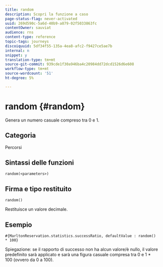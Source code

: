 ```yaml
---
title: random
description: Scopri la funzione a caso
page-status-flag: never-activated
uuid: 269d590c-5a6d-40b9-a879-02f5033863fc
contentOwner: sauviat
audience: rns
content-type: reference
topic-tags: journeys
discoiquuid: 5df34f55-135a-4ea8-afc2-f9427ce5ae7b
internal: n
snippet: y
translation-type: tm+mt
source-git-commit: 939cde1f30a946ba4c20984dd72dcd1526d6e608
workflow-type: tm+mt
source-wordcount: '51'
ht-degree: 5%

---
```



# random {#random}

Genera un numero casuale compreso tra 0 e 1.

## Categoria

Percorsi

## Sintassi delle funzioni

`random(<parameters>)`

## Firma e tipo restituito

`random()`

Restituisce un valore decimale.

## Esempio

`#{MarltonReservation.statistics.successRatio, defaultValue : random() * 100}`

Spiegazione: se il rapporto di successo non ha alcun valore/è nullo, il valore predefinito sarà applicato e sarà una figura casuale compresa tra 0 e 1 * 100 (ovvero da 0 a 100).
